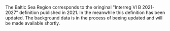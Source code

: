 The Baltic Sea Region corresponds to the oringinal "Interreg VI B 2021-2027" definition published in 2021. In the meanwhile this definition has been updated. The background data is in the process of beeing updated and will be made available shortly.
